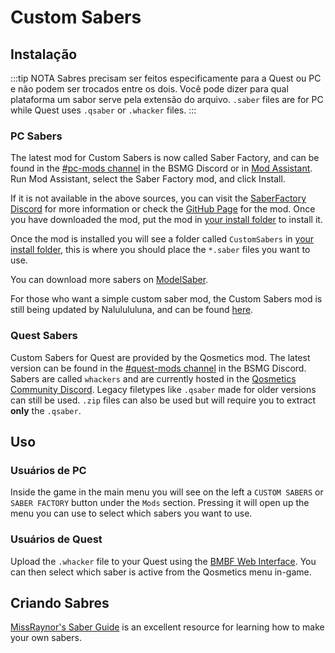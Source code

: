 # Custom Sabers

## Instalação
:::tip NOTA Sabres precisam ser feitos especificamente para a Quest ou PC e não podem ser trocados entre os dois. Você pode dizer para qual plataforma um sabor serve pela extensão do arquivo. `.saber` files are for PC while Quest uses `.qsaber` or `.whacker` files. :::

### PC Sabers
The latest mod for Custom Sabers is now called Saber Factory, and can be found in the [#pc-mods channel](https://discord.gg/beatsabermods) in the BSMG Discord or in [Mod Assistant](https://github.com/Assistant/ModAssistant). Run Mod Assistant, select the Saber Factory mod, and click Install.

If it is not available in the above sources, you can visit the [SaberFactory Discord](https://discord.gg/PjD7WcChH3) for more information or check the [GitHub Page](https://github.com/ToniMacaroni/SaberFactory/releases) for the mod. Once you have downloaded the mod, put the mod in [your install folder](/faq/install-folder.md) to install it.

Once the mod is installed you will see a folder called `CustomSabers` in [your install folder](/faq/install-folder.md), this is where you should place the `*.saber` files you want to use.

You can download more sabers on [ModelSaber](https://modelsaber.com/Sabers/).

For those who want a simple custom saber mod, the Custom Sabers mod is still being updated by Nalulululuna, and can be found [here](https://twitter.com/nalulululuna/status/1493263219485405184).

### Quest Sabers
Custom Sabers for Quest are provided by the Qosmetics mod. The latest version can be found in the [#quest-mods channel](https://discord.gg/beatsabermods) in the BSMG Discord. Sabers are called `whackers` and are currently hosted in the [Qosmetics Community Discord](https://discord.gg/qosmetics). Legacy filetypes like `.qsaber` made for older versions can still be used. `.zip` files can also be used but will require you to extract **only** the `.qsaber`.

## Uso

### Usuários de PC
Inside the game in the main menu you will see on the left a `CUSTOM SABERS` or `SABER FACTORY` button under the `Mods` section. Pressing it will open up the menu you can use to select which sabers you want to use.

### Usuários de Quest
Upload the `.whacker` file to your Quest using the [BMBF Web Interface](/quest-modding.md#installing-mods). You can then select which saber is active from the Qosmetics menu in-game.

## Criando Sabres
[MissRaynor's Saber Guide](./sabers-guide.md) is an excellent resource for learning how to make your own sabers.
